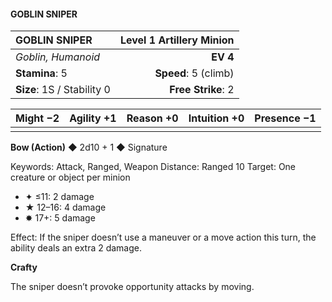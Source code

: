 #### GOBLIN SNIPER

| GOBLIN SNIPER | **Level 1 Artillery Minion** |
|:-------------------------------------------------- | -------------------------:|
| *Goblin, Humanoid* | **EV 4** |
| **Stamina**: 5 | **Speed**: 5 (climb) |
| **Size**: 1S / Stability 0 | **Free Strike**: 2 |

| **Might** −2 | **Agility** +1 | **Reason** +0 | **Intuition** +0 | **Presence** −1 |
| -------- | ---------- | --------- | ------------ | ----------- |
|  |  |  |  |  |

**Bow (Action)** ◆ 2d10 + 1 ◆ Signature

Keywords: Attack, Ranged, Weapon
Distance: Ranged 10
Target: One creature or object per minion
- ✦ ≤11: 2 damage
- ★ 12–16: 4 damage
- ✸ 17+: 5 damage

Effect: If the sniper doesn’t use a maneuver or a move action this turn, the ability deals an extra 2 damage.

**Crafty**

The sniper doesn’t provoke opportunity attacks by moving.

